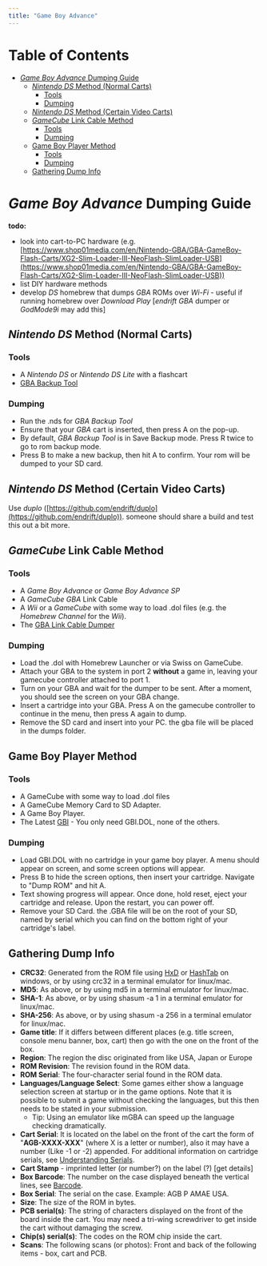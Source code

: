 ```yaml
---
title: "Game Boy Advance"
---
```



# Table of Contents
- [*Game Boy Advance* Dumping Guide](#-game-boy-advance--dumping-guide)
  * [*Nintendo DS* Method (Normal Carts)](#-nintendo-ds--method--normal-carts-)
    + [Tools](#tools)
    + [Dumping](#dumping)
  * [*Nintendo DS* Method (Certain Video Carts)](#-nintendo-ds--method--certain-video-carts-)
  * [*GameCube* Link Cable Method](#-gamecube--link-cable-method)
    + [Tools](#tools-1)
    + [Dumping](#dumping-1)
  * [Game Boy Player Method](#game-boy-player-method)
    + [Tools](#tools-2)
    + [Dumping](#dumping-2)
  * [Gathering Dump Info](#gathering-dump-info)

# *Game Boy Advance* Dumping Guide
**todo:**

-   look into cart-to-PC hardware (e.g.  [https://www.shop01media.com/en/Nintendo-GBA/GBA-GameBoy-Flash-Carts/XG2-Slim-Loader-III-NeoFlash-SlimLoader-USB](https://www.shop01media.com/en/Nintendo-GBA/GBA-GameBoy-Flash-Carts/XG2-Slim-Loader-III-NeoFlash-SlimLoader-USB))
-   list DIY hardware methods
-   develop *DS* homebrew that dumps *GBA* ROMs over *Wi-Fi* - useful if running homebrew over *Download Play* [*endrift GBA* dumper or *GodMode9i* may add this]


## *Nintendo DS* Method (Normal Carts)

### Tools

-   A *Nintendo DS* or *Nintendo DS Lite* with a flashcart
-   [GBA Backup Tool](https://gbatemp.net/download/gba-backup-tool.3228/)

### Dumping

-   Run the .nds for *GBA Backup Tool*
-   Ensure that your *GBA* cart is inserted, then press A on the pop-up.
-   By default, *GBA Backup Tool* is in Save Backup mode. Press R twice to go to rom backup mode.
-   Press B to make a new backup, then hit A to confirm. Your rom will be dumped to your SD card.

## *Nintendo DS* Method (Certain Video Carts)

Use *duplo* ([https://github.com/endrift/duplo](https://github.com/endrift/duplo)). someone should share a build and test this out a bit more.

## *GameCube* Link Cable Method

### Tools

-   A *Game Boy Advance* or *Game Boy Advance SP*
-   A *GameCube GBA* Link Cable
-   A *Wii* or a *GameCube* with some way to load .dol files (e.g. the *Homebrew Channel* for the *Wii*).
-   The  [GBA Link Cable Dumper](https://github.com/FIX94/gba-link-cable-dumper/releases)

### Dumping

-   Load the .dol with Homebrew Launcher or via Swiss on GameCube.
-   Attach your GBA to the system in port 2  **without**  a game in, leaving your gamecube controller attached to port 1.
-   Turn on your GBA and wait for the dumper to be sent. After a moment, you should see the screen on your GBA change.
-   Insert a cartridge into your GBA. Press A on the gamecube controller to continue in the menu, then press A again to dump.
-   Remove the SD card and insert into your PC. the gba file will be placed in the dumps folder.

## Game Boy Player Method

### Tools

-   A GameCube with some way to load .dol files
-   A GameCube Memory Card to SD Adapter.
-   A Game Boy Player.
-   The Latest  [GBI](https://files.extremscorner.org/gamecube/apps/gbi/latest)  - You only need GBI.DOL, none of the others.

### Dumping

-   Load GBI.DOL with no cartridge in your game boy player. A menu should appear on screen, and some screen options will appear.
-   Press B to hide the screen options, then insert your cartridge. Navigate to "Dump ROM" and hit A.
-   Text showing progress will appear. Once done, hold reset, eject your cartridge and release. Upon the restart, you can power off.
-   Remove your SD Card. the .GBA file will be on the root of your SD, named by serial which you can find on the bottom right of your cartridge's label.

## Gathering Dump Info

-   **CRC32**: Generated from the ROM file using  [HxD](https://mh-nexus.de/en/hxd/)  or  [HashTab](http://implbits.com/products/hashtab/)  on windows, or by using crc32 in a terminal emulator for linux/mac.
-   **MD5**: As above, or by using md5 in a terminal emulator for linux/mac.
-   **SHA-1**: As above, or by using shasum -a 1 in a terminal emulator for linux/mac.
-   **SHA-256**: As above, or by using shasum -a 256 in a terminal emulator for linux/mac.
-   **Game title**: If it differs between different places (e.g. title screen, console menu banner, box, cart) then go with the one on the front of the box.
-   **Region**: The region the disc originated from like USA, Japan or Europe
-   **ROM Revision**: The revision found in the ROM data.
-   **ROM Serial**: The four-character serial found in the ROM data.
-   **Languages/Language Select**: Some games either show a language selection screen at startup or in the game options. Note that it is possible to submit a game without checking the languages, but this then needs to be stated in your submission.
    -   Tip: Using an emulator like mGBA can speed up the language checking dramatically.
-   **Cart Serial**: It is located on the label on the front of the cart the form of "**AGB-XXXX-XXX**" (where X is a letter or number), also it may have a number (Like -1 or -2) appended. For additional information on cartridge serials, see  [Understanding Serials](https://wiki.no-intro.org/index.php?title=Understanding_Serials#Nintendo_-_Game_Boy_Advance "Understanding Serials").
-   **Cart Stamp**  - imprinted letter (or number?) on the label (?) [get details]
-   **Box Barcode**: The number on the case displayed beneath the vertical lines, see  [Barcode](http://en.wikipedia.org/wiki/Barcode).
-   **Box Serial**: The serial on the case. Example: AGB P AMAE USA.
-   **Size**: The size of the ROM in bytes.
-   **PCB serial(s)**: The string of characters displayed on the front of the board inside the cart. You may need a tri-wing screwdriver to get inside the cart without damaging the screw.
-   **Chip(s) serial(s)**: The codes on the ROM chip inside the cart.
-   **Scans**: The following scans (or photos): Front and back of the following items - box, cart and PCB.